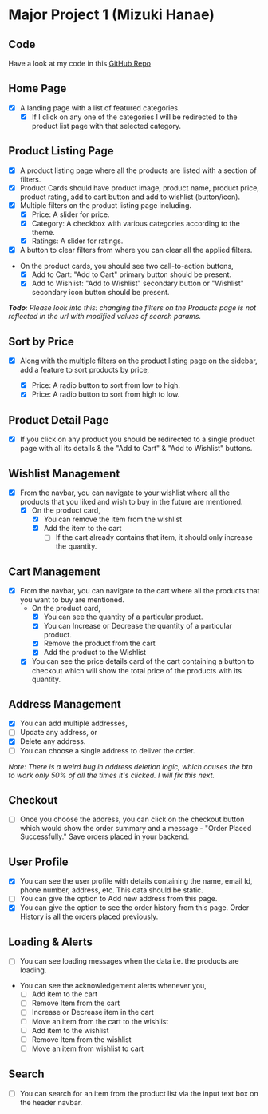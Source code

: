 # Major Project 1 (Mizuki Hanae)

## Code
Have a look at my code in this [GitHub Repo](https://github.com/ShiviPro/mizuki-hanae)

## Home Page
- [x] A landing page with a list of featured categories.
  - [x] If I click on any one of the categories I will be redirected to the product list page with that selected category.

## Product Listing Page
- [x] A product listing page where all the products are listed with a section of filters.
- [x] Product Cards should have product image, product name, product price, product rating, add to cart button and add to wishlist (button/icon).
- [x] Multiple filters on the product listing page including.
  - [x] Price: A slider for price.
  - [x] Category: A checkbox with various categories according to the theme.
  - [x] Ratings: A slider for ratings.
- [x] A button to clear filters from where you can clear all the applied filters.
- On the product cards, you should see two call-to-action buttons,
  - [x] Add to Cart: "Add to Cart" primary button should be present.
  - [x] Add to Wishlist: "Add to Wishlist" secondary button or "Wishlist" secondary icon button should be present.

*__Todo__: Please look into this: changing the filters on the Products page is not reflected in the url with modified values of search params.* 

## Sort by Price
- [x] Along with the multiple filters on the product listing page on the sidebar, add a feature to sort products by price,

  - [x] Price: A radio button to sort from low to high.
  - [x] Price: A radio button to sort from high to low.

## Product Detail Page
- [x] If you click on any product you should be redirected to a single product page with all its details & the "Add to Cart" & "Add to Wishlist" buttons.

## Wishlist Management

- [x] From the navbar, you can navigate to your wishlist where all the products that you liked and wish to buy in the future are mentioned.
  - [x] On the product card,
    - [x] You can remove the item from the wishlist
    - [x] Add the item to the cart
      - [ ] If the cart already contains that item, it should only increase the quantity.

## Cart Management
- [x] From the navbar, you can navigate to the cart where all the products that you want to buy are mentioned.
  - On the product card,
    - [x] You can see the quantity of a particular product.
    - [x] You can Increase or Decrease the quantity of a particular product.
    - [x] Remove the product from the cart
    - [x] Add the product to the Wishlist
  - [x] You can see the price details card of the cart containing a button to checkout which will show the total price of the products with its quantity.

## Address Management
- [x] You can add multiple addresses,
- [ ] Update any address, or
- [x] Delete any address.
- [ ] You can choose a single address to deliver the order.

_Note: There is a weird bug in address deletion logic, which causes the btn to work only 50% of all the times it's clicked. I will fix this next._

## Checkout
- [ ] Once you choose the address, you can click on the checkout button which would show the order summary and a message - "Order Placed Successfully." Save orders placed in your backend.

## User Profile
- [x] You can see the user profile with details containing the name, email Id, phone number, address, etc. This data should be static.
- [ ] You can give the option to Add new address from this page.
- [x] You can give the option to see the order history from this page. Order History is all the orders placed previously.

## Loading & Alerts
- [ ] You can see loading messages when the data i.e. the products are loading.
- You can see the acknowledgement alerts whenever you,
  - [ ] Add item to the cart
  - [ ] Remove Item from the cart
  - [ ] Increase or Decrease item in the cart
  - [ ] Move an item from the cart to the wishlist
  - [ ] Add item to the wishlist
  - [ ] Remove Item from the wishlist
  - [ ] Move an item from wishlist to cart

## Search
- [ ] You can search for an item from the product list via the input text box on the header navbar.
